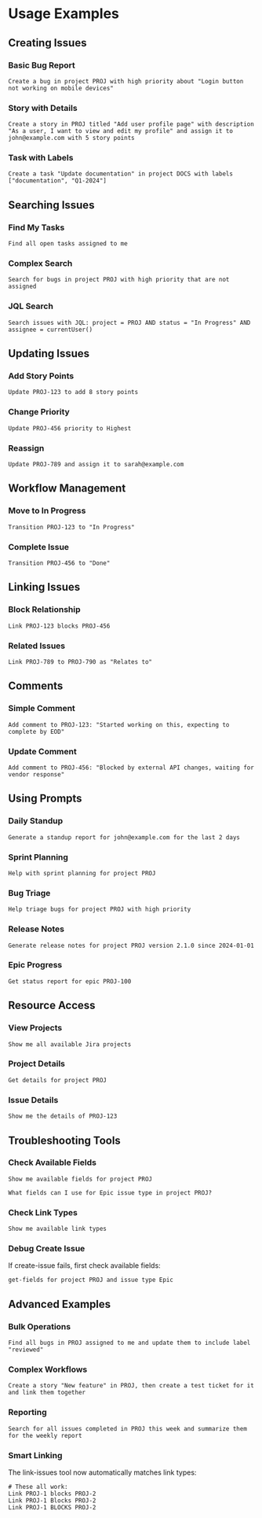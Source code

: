 # Usage Examples

## Creating Issues

### Basic Bug Report
```
Create a bug in project PROJ with high priority about "Login button not working on mobile devices"
```

### Story with Details
```
Create a story in PROJ titled "Add user profile page" with description "As a user, I want to view and edit my profile" and assign it to john@example.com with 5 story points
```

### Task with Labels
```
Create a task "Update documentation" in project DOCS with labels ["documentation", "Q1-2024"]
```

## Searching Issues

### Find My Tasks
```
Find all open tasks assigned to me
```

### Complex Search
```
Search for bugs in project PROJ with high priority that are not assigned
```

### JQL Search
```
Search issues with JQL: project = PROJ AND status = "In Progress" AND assignee = currentUser()
```

## Updating Issues

### Add Story Points
```
Update PROJ-123 to add 8 story points
```

### Change Priority
```
Update PROJ-456 priority to Highest
```

### Reassign
```
Update PROJ-789 and assign it to sarah@example.com
```

## Workflow Management

### Move to In Progress
```
Transition PROJ-123 to "In Progress"
```

### Complete Issue
```
Transition PROJ-456 to "Done"
```

## Linking Issues

### Block Relationship
```
Link PROJ-123 blocks PROJ-456
```

### Related Issues
```
Link PROJ-789 to PROJ-790 as "Relates to"
```

## Comments

### Simple Comment
```
Add comment to PROJ-123: "Started working on this, expecting to complete by EOD"
```

### Update Comment
```
Add comment to PROJ-456: "Blocked by external API changes, waiting for vendor response"
```

## Using Prompts

### Daily Standup
```
Generate a standup report for john@example.com for the last 2 days
```

### Sprint Planning
```
Help with sprint planning for project PROJ
```

### Bug Triage
```
Help triage bugs for project PROJ with high priority
```

### Release Notes
```
Generate release notes for project PROJ version 2.1.0 since 2024-01-01
```

### Epic Progress
```
Get status report for epic PROJ-100
```

## Resource Access

### View Projects
```
Show me all available Jira projects
```

### Project Details
```
Get details for project PROJ
```

### Issue Details
```
Show me the details of PROJ-123
```

## Troubleshooting Tools

### Check Available Fields
```
Show me available fields for project PROJ
```

```
What fields can I use for Epic issue type in project PROJ?
```

### Check Link Types
```
Show me available link types
```

### Debug Create Issue
If create-issue fails, first check available fields:
```
get-fields for project PROJ and issue type Epic
```

## Advanced Examples

### Bulk Operations
```
Find all bugs in PROJ assigned to me and update them to include label "reviewed"
```

### Complex Workflows
```
Create a story "New feature" in PROJ, then create a test ticket for it and link them together
```

### Reporting
```
Search for all issues completed in PROJ this week and summarize them for the weekly report
```

### Smart Linking
The link-issues tool now automatically matches link types:
```
# These all work:
Link PROJ-1 blocks PROJ-2
Link PROJ-1 Blocks PROJ-2  
Link PROJ-1 BLOCKS PROJ-2
```